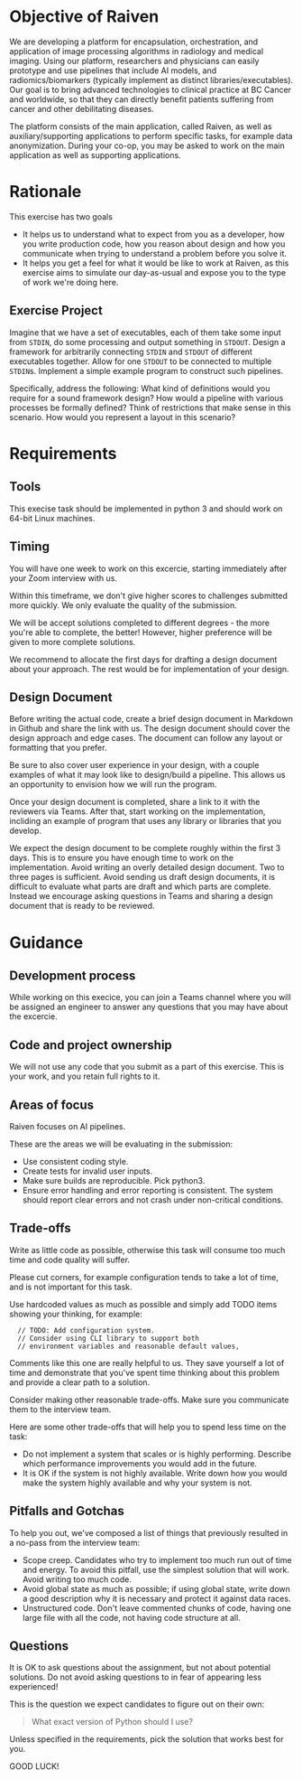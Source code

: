# Objective of Raiven

We are developing a platform for encapsulation, orchestration, and application of image processing algorithms in radiology and medical imaging. Using our platform, researchers and physicians can easily prototype and use pipelines that include AI models, and radiomics/biomarkers (typically implement as distinct libraries/executables). Our goal is to bring advanced technologies to clinical practice at BC Cancer and worldwide, so that they can directly benefit patients suffering from cancer and other debilitating diseases.

The platform consists of the main application, called Raiven, as well as auxiliary/supporting applications to perform specific tasks, for example data anonymization. During your co-op, you may be asked to work on the main application as well as supporting applications.

# Rationale

This exercise has two goals

- It helps us to understand what to expect from you as a developer, how you write production code, how you reason about design and how you communicate when trying to understand a problem before you solve it.
- It helps you get a feel for what it would be like to work at Raiven, as this exercise aims to simulate our day-as-usual and expose you to the type of work we're doing here.

## Exercise Project

Imagine that we have a set of executables, each of them take some input from `STDIN`, do some processing and output something in `STDOUT`.
Design a framework for arbitrarily connecting `STDIN` and `STDOUT` of different executables together.
Allow for one `STDOUT` to be connected to multiple `STDIN`s.
Implement a simple example program to construct such pipelines.

Specifically, address the following:
What kind of definitions would you require for a sound framework design?
How would a pipeline with various processes be formally defined?
Think of restrictions that make sense in this scenario.
How would you represent a layout in this scenario?

# Requirements

## Tools

This execise task should be implemented in python 3 and should work on 64-bit Linux machines.

## Timing

You will have one week to work on this excercie, starting immediately after your Zoom interview with us.

Within this timeframe, we don't give higher scores to challenges submitted more quickly. We only evaluate the quality of the submission.

We will be accept solutions completed to different degrees - the more you're able to complete, the better! However, higher preference will be given to more complete solutions.

We recommend to allocate the first days for drafting a design document about your approach.
The rest would be for implementation of your design.

## Design Document

Before writing the actual code, create a brief design document in Markdown in Github and share the link with us. The design document should cover the design approach and edge cases. The document can follow any layout or formatting that you prefer.

Be sure to also cover user experience in your design, with a couple examples of what it may look like to design/build a pipeline. This allows us an opportunity to envision how we will run the program.

Once your design document is completed, share a link to it with the reviewers via Teams. After that, start working on the implementation, incliding an example of program that uses any library or libraries that you develop.

We expect the design document to be complete roughly within the first 3 days. This is to ensure you have enough time to work on the implementation.
Avoid writing an overly detailed design document. Two to three pages is sufficient.
Avoid sending us draft design documents, it is difficult to evaluate what parts are draft and which parts are complete.
Instead we encourage asking questions in Teams and sharing a design document that is ready to be reviewed.

# Guidance

## Development process

While working on this execice, you can join a Teams channel where you will be assigned an engineer to answer any questions that you may have about the excercie.

## Code and project ownership

We will not use any code that you submit as a part of this exercise. This is your work, and you retain full rights to it.

## Areas of focus

Raiven focuses on AI pipelines.

These are the areas we will be evaluating in the submission:

* Use consistent coding style.
* Create tests for invalid user inputs.
* Make sure builds are reproducible. Pick python3.
* Ensure error handling and error reporting is consistent. The system should
  report clear errors and not crash under non-critical conditions.

## Trade-offs

Write as little code as possible, otherwise this task will consume too much time and code quality will suffer.

Please cut corners, for example configuration tends to take a lot of time, and is not important for this task.

Use hardcoded values as much as possible and simply add TODO items showing your thinking, for example:

```
  // TODO: Add configuration system.
  // Consider using CLI library to support both
  // environment variables and reasonable default values,
```

Comments like this one are really helpful to us. They save yourself a lot of time and demonstrate that you've spent time thinking about this problem and provide a clear path to a solution.

Consider making other reasonable trade-offs. Make sure you communicate them to the interview team.

Here are some other trade-offs that will help you to spend less time on the task:

* Do not implement a system that scales or is highly performing. Describe which performance improvements you would add in the future.
* It is OK if the system is not highly available. Write down how you would make the system highly available and why your system is not.

## Pitfalls and Gotchas

To help you out, we've composed a list of things that previously resulted in a no-pass from the interview team:

* Scope creep. Candidates who try to implement too much run out of time and energy. To avoid this pitfall, use the simplest solution that will work. Avoid writing too much code.
* Avoid global state as much as possible; if using global state, write down a good description why it is necessary and protect it against data races.
* Unstructured code. Don't leave commented chunks of code, having one large file with all the code, not having code structure at all.

## Questions

It is OK to ask questions about the assignment, but not about potential solutions. Do not avoid asking questions to in fear of appearing less experienced!

This is the question we expect candidates to figure out on their own:

> What exact version of Python should I use?

Unless specified in the requirements, pick the solution that works best for you.


GOOD LUCK!
